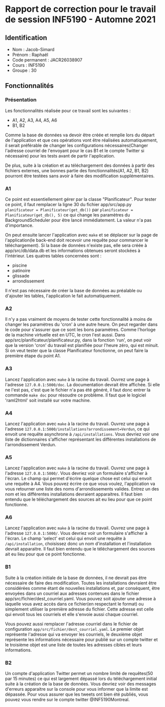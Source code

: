 # Rapport de correction pour le travail de session INF5190 - Automne 2021

## Identification

- Nom : Jacob-Simard
- Prénom : Raphaël
- Code permanent : JACR26038907
- Cours : INF5190
- Groupe : 30

## Fonctionnalités

### Présentation

Les fonctionnalités réalisée pour ce travail sont les suivantes :

- A1, A2, A3, A4, A5, A6
- B1, B2

Comme la base de données va devoir être créée et remplie lors du départ de l'application et que ces opérations vont être réalisées automatiquement, il serait préférable de changer les configurations nécessaires(Changer l'adresse courriel de l'envoyant pour le cas B1 et le compte Twitter si nécessaire) pour les tests avant de partir l'application.

De plus, suite à la création et au téléchargement des données à partir des fichiers externes, une bonnes partie des fonctionnalités(A1, A2, B1, B2) pourront être testées sans avoir à faire des modification supplémentaires.

### A1

Ce point est essentiellement gérer par la classe "Planificateur". Pour tester ce point, il faut remplacer la ligne 30 du fichier app/src/app.py `planificateur = Planificateur(get_db())` par `planificateur = Planificateur(get_db(), 5)` ce qui change les paramètres du BackgroundScheduler pour être lancé immédiatement. La valeur n'a pas d'importance.

On peut ensuite lancer l'application avec `make` et se déplacer sur la page de l'application(le back-end doit recevoir une requête pour commancer le téléchargement). Si la base de données n'existe pas, elle sera créée à app/src/db/data.db et les informations obtenues seront stockées à l'intérieur. Les quatres tables concernées sont :

- piscine
- patinoire
- glissade
- arrondissement

Il n'est pas nécessaire de créer la base de données au préalable ou d'ajouter les tables, l'application le fait automatiquement.

### A2

Il n'y a pas vraiment de moyens de tester cette fonctionnalité à moins de changer les paramètres du 'cron' à une autre heure. On peut regarder dans le code pour s'assurer que ce sont les bons paramètres. Comme l'horloge de la machine virtuelle est en UTC, le cron l'est aussi. Dans app/src/planificateur/planificateur.py, dans la fonction 'run', on peut voir que la version 'cron' du travail est planifiée pour l'heure zéro, qui est minuit. Si on veut tester que la classe Planificateur fonctionne, on peut faire la première étape du point A1.

### A3

Lancez l'application avec `make` à la racine du travail. Ouvrez une page à l'adresse `127.0.0.1:5000/doc`. La documentation devrait être affichée. Si elle ne l'est pas, c'est que le fichier n'a pas été généré, il faut donc entrer la commande `make doc` pour résoudre ce problème. Il faut que le logiciel 'raml2html' soit installé sur votre machine.

### A4

Lancez l'application avec `make` à la racine du travail. Ouvrez une page à l'adresse `127.0.0.1:5000/installations?arrondissement=Verdun`, ce qui envoit une requête asynchrone à `/api/installations`. Vous devriez voir une liste de dictionnaires s'afficher représentant les différentes installations de l'arrondissement Verdun.

### A5

Lancez l'application avec `make` à la racine du travail. Ouvrez une page à l'adresse `127.0.0.1:5000/`. Vous devriez voir un formulaire s'afficher à l'écran. Le champ qui permet d'écrire quelque chose est celui qui envoit une
requête à A4. Vous pouvez écrire ce que vous voulez, l'application va vous retourner une liste des noms d'arrondissements valides. Entrez un des nom et les différentes installations devraient apparaitres. Il faut bien entendu que le téléchargement des sources ait eu lieu pour que ce point fonctionne.

### A6

Lancez l'application avec `make` à la racine du travail. Ouvrez une page à l'adresse `127.0.0.1:5000/`. Vous devriez voir un formulaire s'afficher à l'écran. Le champ 'select' est celui qui envoit une requête à `/api/installation`, choisissez donc un nom d'installation et l'installation devrait apparaitre. Il faut bien entendu que le téléchargement des sources ait eu lieu pour que ce point fonctionne.

### B1

Suite à la création initiale de la base de données, il ne devrait pas être nécessaire de faire des modification. Toutes les installations devraient être considérées comme étant de nouvelles installations et, par conséquent, être envoyées dans un courriel aux adresses contenues dans le fichier app/src/fichier/dest_courriel.yaml. Vous pouvez soit ajouter une adresse à laquelle vous avez accès dans ce fichier(en respectant le format) ou simplement utiliser la première adresse du fichier. Cette adresse est celle qui envoit tous les courriels et elle s'envoie aussi chaque courriel.

Vous pouvez aussi remplacer l'adresse courriel dans le fichier de configuration `app/src/fichier/dest_courriel.yaml`. Le premier objet représente l'adresse qui va envoyer les courriels, le deuxième objet représente les informations nécessaire pour publié sur un compte twitter et le troisième objet est une liste de toutes les adresses cibles et leurs informations.

### B2

Un compte d'application Twitter permet un nombre limité de requêtes(50 par 15 minutes) ce qui est largement dépassé lors du téléchargement initial suite à la création
de la base de données. Vous devriez voir des messages d'erreurs apparaitre sur la console pour vous informer que la limite est dépassée. Pour vous assurer que les tweets ont bien été publiés, vous pouvez vous rendre sur le compte twitter @INF5190Montreal.
